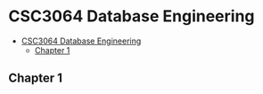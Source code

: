 # CSC3064 Database Engineering

- [CSC3064 Database Engineering](#csc3064-database-engineering)
  - [Chapter 1](#chapter-1)

## Chapter 1

